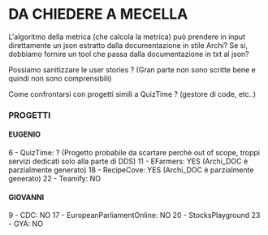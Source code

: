 # DA CHIEDERE A MECELLA
L'algoritmo della metrica (che calcola la metrica) può prendere in input direttamente un json estratto dalla documentazione in stile Archi? Se si, dobbiamo fornire un tool che passa dalla documentazione in txt al json?


Possiamo sanitizzare le user stories ? (Gran parte non sono scritte bene e quindi non sono comprensibili)

Come confrontarsi con progetti simili a QuizTime ? (gestore di code, etc..)


### PROGETTI 

#### EUGENIO

6 - QuizTime: ? (Progetto probabile da scartare perchè out of scope, troppi servizi dedicati solo alla parte di DDS)
11 - EFarmers: YES (Archi_DOC è parzialmente generato)
18 - RecipeCove: YES (Archi_DOC è parzialmente generato)
22 - Teamify: NO

#### GIOVANNI

9 - CDC: NO
17 - EuropeanParliamentOnline: NO
20 - StocksPlayground
23 - GYA: NO